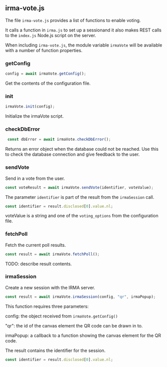 ## irma-vote.js

The file `irma-vote.js` provides a list of functions to enable voting.

It calls a function in `irma.js` to set up a sessionand it also
makes REST calls to the `index.js` Node.js script on the server.  

When including `irma-vote.js`, the module variable `irmaVote` will be available with a number of function properties.

### getConfig

```javascript
config = await irmaVote.getConfig();
```

Get the contents of the configuration file.

### init

```javascript
irmaVote.init(config);
```

Initialize the irmaVote script.

### checkDbError

```javascript
 const dbError = await irmaVote.checkDbError();
```

Returns an error object when the database could not be reached.
Use this to check the database connection and give feedback to the user.

### sendVote

Send in a vote from the user. 

```javascript
const voteResult = await irmaVote.sendVote(identifier, voteValue);
```

The parameter `identifier` is part of the result from the `irmaSession` call.

```javascript
const identifier = result.disclosed[0].value.nl;
```

voteValue is a string and one of the `voting_options` from the
configuration file.

### fetchPoll

Fetch the current poll results.

```javascript
const result = await irmaVote.fetchPoll();
```

TODO: describe result contents.

### irmaSession

Create a new session with the IRMA server.

```javascript
const result = await irmaVote.irmaSession(config, "qr", irmaPopup);
```

This function requires three parameters:

config: the object received from `irmaVote.getConfig()`

"qr": the id of the canvas element the QR code can be drawn in to.

irmaPopup: a callback to a function showing the canvas element for the QR code.

The result contains the identifier for the session.

```javascript
const identifier = result.disclosed[0].value.nl;
```

